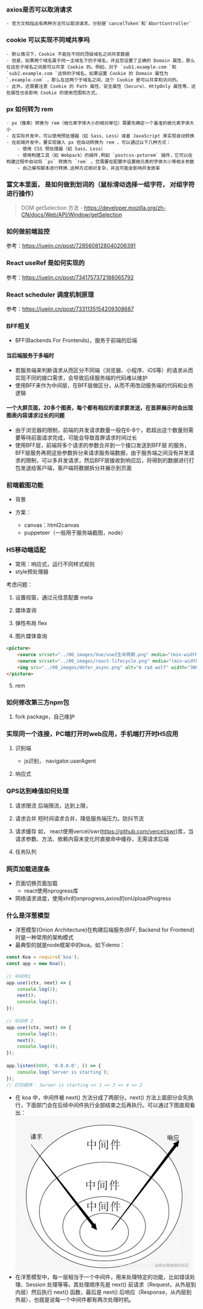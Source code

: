 ### axios是否可以取消请求
    - 官方文档指出有两种方法可以取消请求，分别是`cancelToken`和`AbortController`

### cookie 可以实现不同域共享吗
    - 默认情况下，Cookie 不能在不同的顶级域名之间共享数据
    - 但是，如果两个域名属于同一主域名下的子域名，并且您设置了正确的 Domain 属性，那么在这些子域名之间是可以共享 Cookie 的。例如，对于 `sub1.example.com `和 `sub2.example.com `这样的子域名，如果设置 Cookie 的 Domain 属性为 `.example.com` ，那么在这两个子域名之间，这个 Cookie 是可以共享和访问的。
    - 此外，还需要注意 Cookie 的 Path 属性、安全属性（Secure）、HttpOnly 属性等，这些属性也会影响 Cookie 的使用范围和方式。
### px 如何转为 rem
    - px（像素）转换为 rem（根元素字体大小的相对单位）需要先确定一个基准的根元素字体大小
    - 在实际开发中，可以使用预处理器（如 Sass、Less）或者 JavaScript 来实现自动转换
    - 在前端开发中，要实现输入 px 但自动转换为 rem ，可以通过以下几种方式：
        - 使用 CSS 预处理器（如 Sass、Less）
        - 使用构建工具（如 Webpack）的插件,例如 `postcss-pxtorem` 插件，它可以在构建过程中自动将 `px` 转换为 `rem` 。您需要在配置中设置根元素的字体大小等相关参数
        - 自己编写脚本进行转换.这种方式相对复杂，并且可能会影响开发效率

### 富文本里面， 是如何做到划词的（鼠标滑动选择一组字符， 对组字符进行操作）
> DOM getSelection 方法
    - https://developer.mozilla.org/zh-CN/docs/Web/API/Window/getSelection

### 如何做前端监控
参考：https://juejin.cn/post/7285608128040206391

### React useRef 是如何实现的
参考：https://juejin.cn/post/7341757372188065792

### React scheduler 调度机制原理
参考：https://juejin.cn/post/7331135154209308687

### BFF相关
- BFF(Backends For Frontends)，服务于前端的后端

#### 当后端服务于多端时
- 若服务端来判断请求从而区分不同端（浏览器、小程序、iOS等）的请求从而实现不同的接口需求，会导致后续服务端的代码难以维护
- 使用BFF来作为中间层，在BFF层做区分，从而不用改动服务端的代码和业务逻辑


#### 一个大屏页面，20多个图表，每个都有相应的请求要发送，在首屏展示时会出现图表内容请求过长的问题
- 由于浏览器的限制，前端的并发请求数量一般在6-8个，若超出这个数量则需要等待前面请求完成，可能会导致首屏请求时间过长
- 使用BFF层，前端将多个请求的参数合并到一个接口发送到BFF层 的服务，BFF层服务再把这些参数拆分来请求服务端数据，由于服务端之间没有并发请求的限制，可以多并发请求，然后BFF层接收到响应后，将得到的数据进行打包发送给客户端，客户端将数据拆分并展示到页面


### 前端截图功能
- 背景

- 方案：
    - canvas：html2canvas
    - puppeteer（一般用于服务端截图，node）

### H5移动端适配
- 常用：响应式，运行不同样式规则
- style预处理器

考虑问题：
1. 设置视窗，通过元信息配置 meta

2. 媒体查询

3. 弹性布局 flex

4. 图片媒体查询
```html
<picture>
    <source srcset="../00_images/Vue/vue2生命周期.png" media="(min-width: 800px)">
    <source srcset="../00_images/react-lifecycle.png" media="(min-width: 600px)">
    <img src="../00_images/defer_async.png" alt="A rad wolf" width="300">
</picture>
```

5. rem


### 如何修改第三方npm包
1. fork package，自己维护


### 实现同一个连接，PC端打开时web应用，手机端打开时H5应用

1. 识别端
    - js识别， navigator.userAgent

2. 响应式

### QPS达到峰值如何处理
1. 请求限流
后端限流，达到上限，
2. 请求合并
短时间请求合并，降低服务端压力。防抖节流


3. 请求缓存
如， react使用vercel/swr(https://github.com/vercel/swr)库，当请求参数、方法、依赖内容未变化时直接命中缓存，无需请求后端

4. 任务队列

### 网页加载进度条
- 页面切换页面加载
    - react使用nprogress库
- 网络请求进度，使用xhr的onprogress,axios的onUploadProgress


### 什么是洋葱模型
- 洋葱模型(Onion Architecture)在构建后端服务(BFF, Backend for Frontend)时是一种常用的架构模式
- 最典型的就是node框架中的koa。如下demo：
```js
const Koa = require('koa');
const app = new Koa();

// 中间件1
app.use((ctx, next) => {
    console.log(1);
    next();
    console.log(2);
});

// 中间件 2 
app.use((ctx, next) => {
    console.log(3);
    next();
    console.log(4);
});

app.listen(8000, '0.0.0.0', () => {
    console.log(`Server is starting`);
});
// 打印顺序： Server is starting => 1 => 3 => 4 => 2
```
- 在 koa 中，中间件被 next() 方法分成了两部分。next() 方法上面部分会先执行，下面部门会在后续中间件执行全部结束之后再执行。可以通过下图直观看出：
![洋葱模型](../00_images/node/洋葱模型.png)
- 在洋葱模型中，每一层相当于一个中间件，用来处理特定的功能，比如错误处理、Session 处理等等。其处理顺序先是 next() 前请求（Request，从外层到内层）然后执行 next() 函数，最后是 next() 后响应（Response，从内层到外层），也就是说每一个中间件都有两次处理时机。
